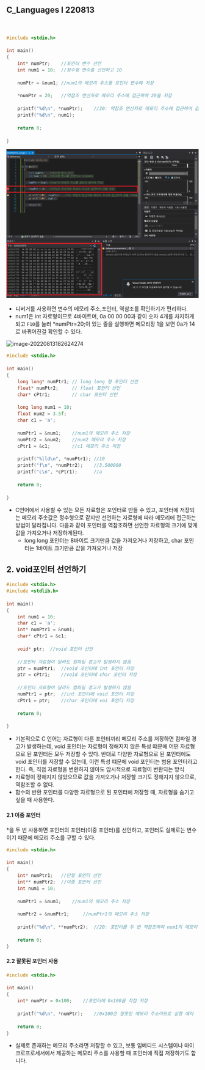 

## C_Languages l 220813





```c


#include <stdio.h>

int main()
{
	int* numPtr;	//포인터 변수 선언
	int num1 = 10;	//정수형 변수를 선언하고 10

	numPtr = &num1;	//num1의 메모리 주소를 포인터 변수에 저장

	*numPtr = 20;	//역참조 연산자로 메모리 주소에 접근하여 20을 저장

	printf("%d\n", *numPtr);	//20: 역참조 연산자로 메모리 주소에 접근하여 값을 가져옴
	printf("%d\n", num1);

	return 0;

}
```









![image-20220813181854291](https://github.com/jinsirie/TIL/blob/add2b030de0cd0cbe1fde8ec0120cfeb0d26dd6a/img/image-20220813181854291.png)

- 디버거를 사용하면 변수의 메모리 주소,포인터, 역참조를 확인하기가 편리하다.
- num1은 int 자료형이므로 4바이트며, 0a 00 00 00과 같이 숫자 4개를 차지하게 되고 `F10`를  눌러 *numPtr=20;이 있는 줄을 실행하면 메모리장 1을 보면 0a가 14로 바뀌어진걸 확인할 수 있다.

![image-20220813182624274](https://github.com/jinsirie/TIL/blob/add2b030de0cd0cbe1fde8ec0120cfeb0d26dd6a/img/image-20220813181854294.png)







```c
#include <stdio.h>

int main()
{
	long long* numPtr1;	// long long 형 포인터 선언
	float* numPtr2;		// float 포인터 선언
	char* cPtr1;		// char 포인터 선언

	long long num1 = 10;
	float num2 = 3.5f;
	char c1 = 'a';

	numPtr1 = &num1;	//num1의 메모리 주소 저장
	numPtr2 = &num2;	//num2 메모리 주소 저장
	cPtr1 = &c1;		//c1 메모리 주소 저장

	printf("%lld\n", *numPtr1);	//10
	printf("f\n", *numPtr2);	//3.500000
	printf("c\n", *cPtr1);		//a

	return 0;

}
```

- C언어에서 사용할 수 있는 모든 자료형은 포인터로 만들 수 있고, 포인터에 저장되는 메모리 주솟값은 정수형으로 같지만 선언하는 자료형에 따라 메모리에 접근하는 방법이 달라집니다. 다음과 같이 포인터를 역참조하면 선언한 자료형의 크기에 맞게 값을 가져오거나 저장하게된다.
  - long long 포인터는 8바이트 크기만큼 값을 가져오거나 저장하고, char 포인터는 1바이트 크기만큼 값을 가져오거나 저장



## 2. void포인터  선언하기









```c
#include <stdio.h>
#include <stdlib.h>

int main()
{
	int num1 = 10;
	char c1 = 'a';
	int* numPtr1 = &num1;
	char* cPtr1 = &c1;

	void* ptr;	//void 포인터 선언

	//포인터 자료형이 달라도 컴파일 경고가 발생하지 않음
	ptr = numPtr1;	//void 포인터에 int 포인터 저장
	ptr = cPtr1;	//void 포인터에 char 포인터 저장

	//포인터 자료형이 달라도 컴파일 경고가 발생하지 않음
	numPtr1 = ptr;	//int 포인터에 void 포인터 저장
	cPtr1 = ptr;	//char 포인터에 voi 포인터 저장

	return 0;

}
```

- 기본적으로 C 언어는 자료형이 다른 포인터끼리 메모리 주소를 저장하면 컴파일 경고가 발생하는데, void 포인터는 자료형이 정해지지 않은 특성 떄문에 어떤 자료형으로 된 포인터든 모두 저장할 수 있다. 반대로 다양한 자료형으로 된 포인터에도 void 포인터를 저장할 수 있는데, 이런 특성 떄문에 void 포인터는 범용 포인터라고 한다. 즉, 직접 자료형을 변환하지 않아도 암시적으로 자료형이 변환되는 방식
- 자료형이 정해지지 않았으므로 값을 가져오거나 저장할 크기도 정해지지 않으므로, 역참조할 수 없다.
- 함수의 반환 포인터를 다양한 자료형으로 된 포인터에 저장할 때, 자료형을 숨기고 싶을 때 사용한다.



#### 2.1 이중 포인터

*을 두 번 사용하면 포인터의 포인터(이중 포인터)를 선언하고, 포인터도 실제로는 변수이기 때문에 메모리 주소를 구할 수 있다.

```c
#include <stdio.h>

int main()
{
	int* numPtr1;	//단일 포인터 선언
	int** numPtr2;	//이중 포인터 선언
	int num1 = 10;

	numPtr1 = &num1;	//num1의 메모리 주소 저장

	numPtr2 = &numPtr1;		//numPtr1의 메모리 주소 저장

	printf("%d\n", **numPtr2);	//20: 포인터를 두 번 역참조하여 num1의 메모리 주소에 접근

	return 0;
}
```



#### 2.2 잘못된 포인터 사용



```c
#include <stdio.h>

int main()
{
	int* numPtr = 0x100;	//포인터에 0x100을 직접 저장
	
	printf("%d\n", *numPtr);	//0x100은 잘못된 메모리 주소이므로 실행 에러

	return 0;
}
```

- 실제로 존재하는 메모리 주소라면 저장할 수 있고, 보통 임베디드 시스템이나 마이크로프로세서에서 제공하는 메모리 주소를 사용할 때 포인터에 직접 저장하기도 합니다.